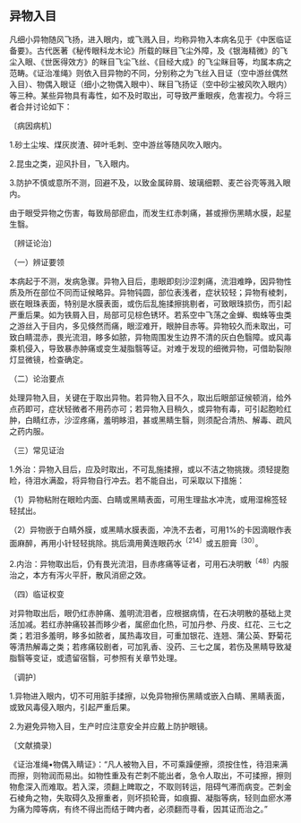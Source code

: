## 异物入目

凡细小异物随风飞扬，进入眼内，或飞溅入目，均称异物入本病名见于《中医临证备要》。古代医著《秘传眼科龙木论》所载的眯目飞尘外障，及《银海精微》的飞尘入眼、《世医得效方》的眯目飞尘飞丝、《目经大成》的飞尘眯目等，均属本病之范畴。《证治准绳》则依入目异物的不同，分别称之为飞丝入目证（空中游丝偶然入目）、物偶入眼证（细小之物偶入眼中）、眯目飞扬证（空中砂尘被风吹入眼内）等三种。某些异物具有毒性，如不及时取出，可导致严重眼疾，危害视力。今将三者合并讨论如下：

〔病因病机〕

1.砂土尘埃、煤灰炭渣、碎叶毛刺、空中游丝等随风吹入眼内。

2.昆虫之类，迎风扑目，飞入眼内。

3.防护不慎或意所不测，回避不及，以致金属碎屑、玻璃细颗、麦芒谷壳等溅入眼内。

由于眼受异物之伤害，每致局部瘀血，而发生红赤刺痛，甚或擦伤黑睛水膜，起星生翳。

〔辨证论治〕

（一）辨证要领

本病起于不测，发病急骤。异物入目后，患眼即刻沙涩刺痛，流泪难睁，因异物性质及所在部位不同而证候略异。异物钝圆，部位表浅者，症状较轻；异物有棱刺，嵌在眼珠表面，特别是水膜表面，或伤后乱施揉擦挑剔者，可致眼珠损伤，而引起严重后果。如为铁屑入目，局部可见棕色锈环。若系空中飞荡之金蝉、蜘蛛等虫类之游丝入于目内，多见倏然而痛，眼涩难开，眼肿目赤等。异物较久而未取出，可致白睛混赤，畏光流泪，眵多如脓，异物周围发生边界不清的灰白色翳障。或风毒乘机侵入，导致暴赤肿痛或变生凝脂翳等证。对难于发现的细微异物，可借助裂隙灯显微镜，检查确定。

（二）论治要点

处理异物入目，关键在于取出异物。若异物入目不久，取出后眼部证候顿消，给外点药即可，症状轻微者不用药亦可；若异物入目稍久，或异物有毒，可引起胞睑红肿，白睛红赤，沙涩疼痛，羞明眵泪，甚或黑睛生翳，则须配合清热、解毒、疏风之药内服。

（三）常见证治

1.外治：异物入目后，应及时取出，不可乱施揉擦，或以不洁之物挑拨。须轻提胞睑，待泪水满盈，将异物自行冲去。若不能自出，可采取以下措施：

（1）异物粘附在眼睑内面、白睛或黑睛表面，可用生理盐水冲洗，或用湿棉签轻轻拭出。

（2）异物嵌于白睛外膜，或黑睛水膜表面，冲洗不去者，可用1%的卡因滴眼作表面麻醉，再用小针轻轻挑除。挑后滴用黄连眼药水<sup>〔214〕</sup>或五胆膏<sup>〔30〕</sup>。

2.内治：异物取出后，仍有畏光流泪，目赤疼痛等证者，可用石决明散<sup>〔48〕</sup>内服治之，本方有泻火平肝，散风消瘀之效。

（四）临证权变

对异物取出后，眼仍红赤肿痛、羞明流泪者，应根据病情，在石决明散的基础上灵活加减。若红赤肿痛较甚而眵少者，属瘀血化热，可加丹参、丹皮、红花、三七之类；若泪多羞明，眵多如脓者，属热毒攻目，可重加银花、连翘、蒲公英、野菊花等清热解毒之类；若疼痛较剧者，可加乳香、没药、三七之属，若伤及黑睛导致凝脂翳等变证，或遗留宿翳，可参照有关章节处理。

〔调护〕

1.异物进入眼内，切不可用脏手揉擦，以免异物擦伤黑睛或嵌入白睛、黑睛表面，或致风毒侵入眼内，引起严重后果。

2.为避免异物入目，生产时应注意安全并应戴上防护眼镜。

〔文献摘录〕

《证治准绳•物偶入睛证》：“凡人被物入目，不可乘躁便擦，须按住性，待泪来满而擦，则物润而易出。如物性重及有芒刺不能出者，急令人取出，不可揉擦，擦则物愈深入而难取。若入深，须翻上睥取之，不取则转运，阻碍气滞而病变。芒刺金石棱角之物，失取碍久及擦重者，则坏损轮膏，如痕擫、凝脂等病，轻则血瘀水滞为痛为障等病，有终不得出而结于睥内者，必须翻而寻看，因其证而治之。”
